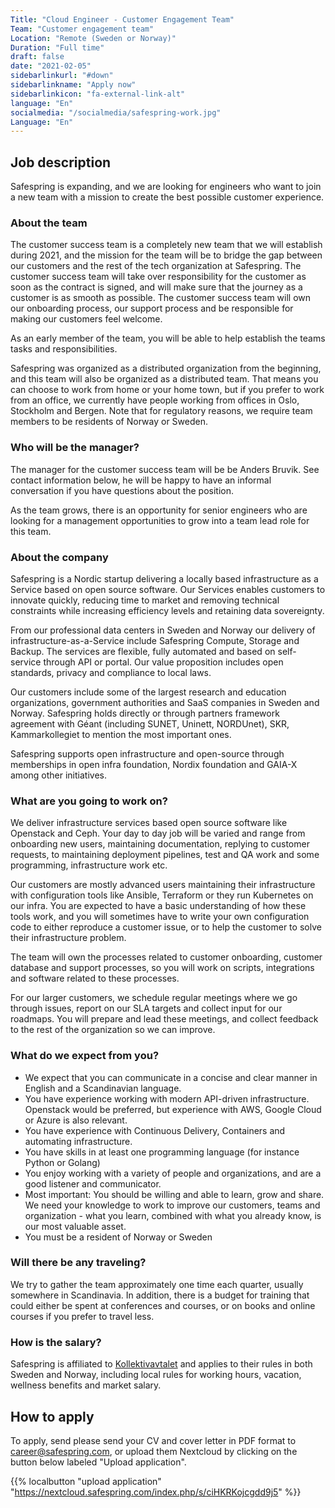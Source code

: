 ```yaml
---
Title: "Cloud Engineer - Customer Engagement Team"
Team: "Customer engagement team"
Location: "Remote (Sweden or Norway)"
Duration: "Full time"
draft: false
date: "2021-02-05"
sidebarlinkurl: "#down"
sidebarlinkname: "Apply now"
sidebarlinkicon: "fa-external-link-alt"
language: "En"
socialmedia: "/socialmedia/safespring-work.jpg"
Language: "En"
---
```


## Job description

Safespring is expanding, and we are looking for engineers who want to join a new team with a mission to create the best possible customer experience.

### About the team

The customer success team is a completely new team that we will establish during 2021, and the mission for the team will be to bridge the gap between our customers and the rest of the tech organization at Safespring. The customer success team will take over responsibility for the customer as soon as the contract is signed, and will make sure that the journey as a customer is as smooth as possible. The customer success team will own our onboarding process, our support process and be responsible for making our customers feel welcome.

As an early member of the team, you will be able to help establish the teams tasks and responsibilities.

Safespring was organized as a distributed organization from the beginning, and this team will also be organized as a distributed team. That means you can choose to work from home or your home town, but if you prefer to work from an office, we currently have people working from offices in Oslo, Stockholm and Bergen. Note that for regulatory reasons, we require team members to be residents of Norway or Sweden.

### Who will be the manager?

The manager for the customer success team will be be Anders Bruvik. See contact information below, he will be happy to have an informal conversation if you have questions about the position.

As the team grows, there is an opportunity for senior engineers who are looking for a management opportunities to grow into a team lead role for this team.

### About the company

Safespring is a Nordic startup delivering a locally based infrastructure as a Service based on open source software. Our Services enables customers to innovate quickly, reducing time to market and removing technical constraints while increasing efficiency levels and retaining data sovereignty.

From our professional data centers in Sweden and Norway our delivery of infrastructure-as-a-Service include Safespring Compute, Storage and Backup. The services are flexible, fully automated and based on self-service through API or portal. Our value proposition includes open standards, privacy and compliance to local laws.

Our customers include some of the largest research and education organizations, government authorities and SaaS companies in Sweden and Norway. Safespring holds directly or through partners framework agreement with Géant (including SUNET, Uninett, NORDUnet), SKR, Kammarkollegiet to mention the most important ones.

Safespring supports open infrastructure and open-source through memberships in open infra foundation, Nordix foundation and GAIA-X among other initiatives.

### What are you going to work on?

We deliver infrastructure services based open source software like Openstack and Ceph. Your day to day job will be varied and range from onboarding new users, maintaining documentation, replying to customer requests, to maintaining deployment pipelines, test and QA work and some programming, infrastructure work etc.

Our customers are mostly advanced users maintaining their infrastructure with configuration tools like Ansible, Terraform or they run Kubernetes on our infra. You are expected to have a basic understanding of how these tools work, and you will sometimes have to write your own configuration code to either reproduce a customer issue, or to help the customer to solve their infrastructure problem.

The team will own the processes related to customer onboarding, customer database and support processes, so you will work on scripts, integrations and software related to these processes.

For our larger customers, we schedule regular meetings where we go through issues, report on our SLA targets and collect input for our roadmaps. You will prepare and lead these meetings, and collect feedback to the rest of the organization so we can improve.

### What do we expect from you?

* We expect that you can communicate in a concise and clear manner in English and a Scandinavian language.
* You have experience working with modern API-driven infrastructure. Openstack would be preferred, but experience with AWS, Google Cloud or Azure is also relevant.
* You have experience with Continuous Delivery, Containers and automating infrastructure.
* You have skills in at least one programming language (for instance Python or Golang)
* You enjoy working with a variety of people and organizations, and are a good listener and communicator.
* Most important: You should be willing and able to learn, grow and share. We need your knowledge to work to improve our customers, teams and organization - what you learn, combined with what you already know, is our most valuable asset.
* You must be a resident of Norway or Sweden

### Will there be any traveling?

We try to gather the team approximately one time each quarter, usually somewhere in Scandinavia. In addition, there is a budget for training that could either be spent at conferences and courses, or on books and online courses if you prefer to travel less.

### How is the salary?

Safespring is affiliated to [Kollektivavtalet](https://www.itot.se/) and applies to their rules in both Sweden and Norway, including local rules for working hours, vacation, wellness benefits and market salary.

<div id="down"></div>

## How to apply
To apply, send please send your CV and cover letter in PDF format to [career@safespring.com](mailto:career@safespring.com), or upload them Nextcloud by clicking on the button below labeled "Upload application".

{{% localbutton "upload application" "https://nextcloud.safespring.com/index.php/s/ciHKRKojcgdd9j5" %}}
